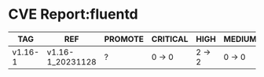 # CVE Report:fluentd
|   TAG   |       REF        | PROMOTE | CRITICAL |  HIGH  | MEDIUM |  LOW   | UNKNOWN |
|---------|------------------|---------|----------|--------|--------|--------|---------|
| v1.16-1 | v1.16-1_20231128 | ?       | 0 -> 0   | 2 -> 2 | 0 -> 0 | 0 -> 0 | 0 -> 0  |
